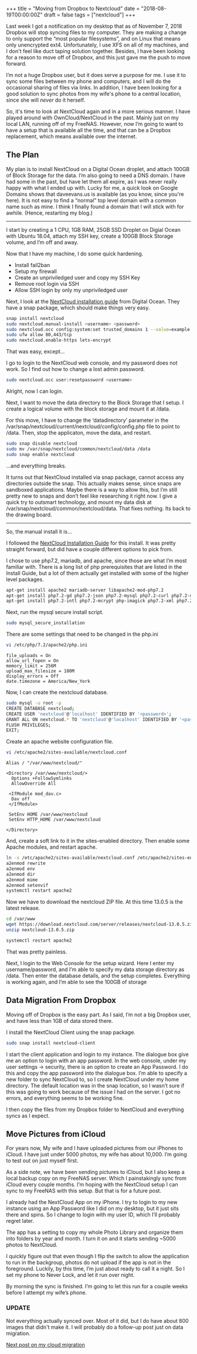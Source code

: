 +++
title = "Moving from Dropbox to Nextcloud"
date = "2018-08-19T00:00:00Z"
draft = false
tags = ["nextcloud"]
+++

Last week I got a notification on my desktop that as of November 7, 2018 Dropbox will stop syncing files to my computer.  They are making a change to only support the “most popular filesystems”, and on Linux that means only unencrypted ext4.  Unfortunately, I use XFS on all of my machines, and I don't feel like duct taping solution together.  Besides, I have been looking for a reason to move off of Dropbox, and this just gave  me the push to move forward.

I’m not a huge Dropbox user, but it does serve a purpose for me.  I use it to sync some files between my phone and computers, and I will do the occasional sharing of files via links.  In addition, I have been looking for a good solution to sync photos from my wife's phone to a central location, since she will *never* do it herself.

So, it's time to look at NextCloud again and in a more serious manner.  I have played around with OwnCloud/NextCloud in the past.  Mainly just on my local LAN, running off of my FreeNAS.  However, now I’m going to want to have a setup that is available all the time, and that can be a Dropbox replacement, which means available over the internet.

## The Plan
My plan is to install NextCloud on a Digital Ocean droplet, and attach 100GB of Block Storage for the data.  I’m also going to need a DNS domain.  I have had some in the past, but have let them all expire, as I was never really happy with what I ended up with.  Lucky for me, a quick look on Google Domains shows that daveevans.us is available (as you know, since you're here).  It is not easy to find a “normal” top level domain with a common name such as mine.  I think I finally found a domain that I will stick with for awhile. (Hence, restarting my blog.)

---

I start by creating a 1 CPU, 1GB RAM, 25GB SSD Droplet on Digial Ocean with Ubuntu 18.04, attach my SSH key, create a 100GB Block Storage volume, and I’m off and away.  

Now that I have my machine, I do some quick hardening.
- Install fail2ban
- Setup my firewall
- Create an unpriviledged user and copy my SSH Key
- Remove root login via SSH
- Allow SSH login by only my unpriviledged user

Next, I look at the [NextCloud installation guide](https://www.digitalocean.com/community/tutorials/how-to-install-and-configure-nextcloud-on-ubuntu-18-04) from Digital Ocean. They have a snap package, which should make things very easy. 

```bash
snap install nextcloud
sudo nextcloud.manual-install <username> <password>
sudo nextcloud.occ config:system:set trusted_domains 1 --value=example.com
sudo ufw allow 80,443/tcp
sudo nextcloud.enable-https lets-encrypt
```

That was easy, except…

I go to login to the NextCloud web console, and my password does not work.  So I find out how to change a lost admin password.

```bash
sudo nextcloud.occ user:resetpassword <username>
```

Alright, now I can login. 

Next, I want to move the data directory to the Block Storage that I setup.  I create a logical volume with the block storage and mount it at /data.

For this move, I have to change the ‘datadirectory’ parameter in the /var/snap/nextcloud/current/nextcloud/config/config.php file to point to /data. Then, stop the applicaton, move the data, and restart.

```bash
sudo snap disable nextcloud
sudo mv /var/snap/nextcloud/common/nextcloud/data /data
sudo snap enable nextcloud
```

...and everything breaks.

It turns out that NextCloud installed via snap package, cannot access any directories outside the snap.  This actually makes sense, since snaps are sandboxed applications.  Maybe there is a way to allow this, but I’m still pretty new to snaps and don’t feel like researching it right now.  I give a quick try to outsmart technology, and mount my data disk at /var/snap/nextcloud/common/nextcloud/data. That fixes nothing.  Its back to the drawing board.

---

So, the manual install it is…

I followed the [NextCloud Installation Guide](https://docs.nextcloud.com/server/13/admin_manual/installation/source_installation.html) for this install. It was pretty straight forward, but did have a couple different options to pick from.

I chose to use php7.2, mariadb, and apache, since those are what I’m most familiar with.  There is a long list of php prerequisites that are listed in the Install Guide, but a lot of them actually get installed with some of the higher level packages.

```bash
apt-get install apache2 mariadb-server libapache2-mod-php7.2
apt-get install php7.2-gd php7.2-json php7.2-mysql php7.2-curl php7.2-mbstring
apt-get install php7.2-intl php7.2-mcrypt php-imagick php7.2-xml php7.2-zip
```

Next, run the mysql secure install script.
```bash
sudo mysql_secure_installation
```

There are some settings that need to be changed in the php.ini

```bash
vi /etc/php/7.2/apache2/php.ini
```
```
file_uploads = On
allow_url_fopen = On
memory_limit = 256M
upload_max_filesize = 100M
display_errors = Off
date.timezone = America/New_York
```

Now, I can create the nextcloud database.
```bash
sudo mysql -u root -p
CREATE DATABASE nextcloud;
CREATE USER 'nextcloud'@'localhost' IDENTIFIED BY '<password>';
GRANT ALL ON nextcloud.* TO 'nextcloud'@'localhost' IDENTIFIED BY '<password>' WITH GRANT OPTION;
FLUSH PRIVILEGES;
EXIT;
```

Create an apache website configuration file.
```bash
vi /etc/apache2/sites-available/nextcloud.conf
```

```
Alias / "/var/www/nextcloud/"

<Directory /var/www/nextcloud/>
  Options +FollowSymlinks
  AllowOverride All

 <IfModule mod_dav.c>
  Dav off
 </IfModule>

 SetEnv HOME /var/www/nextcloud
 SetEnv HTTP_HOME /var/www/nextcloud

</Directory>
```

And, create a soft link to it in the sites-enabled directory. Then enable some Apache modules, and restart apache.
```bash
ln -s /etc/apache2/sites-available/nextcloud.conf /etc/apache2/sites-enabled//nextcloud.conf
a2enmod rewrite
a2enmod env
a2enmod dir
a2enmod mime
a2enmod setenvif
systemctl restart apache2
```

Now we have to download the nextcloud ZIP file.  At this time 13.0.5 is the latest release.
```bash
cd /var/www
wget https://download.nextcloud.com/server/releases/nextcloud-13.0.5.zip
unzip nextcloud-13.0.5.zip

systemctl restart apache2
```

That was pretty painless.

Next, I login to the Web Console for the setup wizard.  Here I enter my username/password, and I’m able to specify my data storage directory as /data.  Then enter the database details, and the setup completes. Everything is working again, and I’m able to see the 100GB of storage

## Data Migration From Dropbox

Moving off of Dropbox is the easy part.  As I said, I’m not a big Dropbox user, and have less than 1GB of data stored there. 

I install the NextCloud Client using the snap package.
```bash
sudo snap install nextcloud-client
```

I start the client application and login to my instance.  The dialogue box give me an option to login with an app password.  In the web console, under my user settings → security, there is an option to create an App Password.  I do this and copy the app password into the dialogue box.  I’m able to specify a new folder to sync NextCloud to, so I create NextCloud under my home directory.  The default location was in the snap location, so I wasn’t sure if this was going to work because of the issue I had on the server.  I got no errors, and everything seems to be working fine.  

I then copy the files from my Dropbox folder to NextCloud and everything syncs as I expect.


## Move Pictures from iCloud

For years now, My wife and I have uploaded pictures from our iPhones to iCloud.  I have just under 5000 photos, my wife has about 10,000.  I’m going to test out on just myself first. 

As a side note, we have been sending pictures to iCloud, but I also keep a local backup copy on my FreeNAS server. Which I painstakingly sync from iCloud every couple months.  I’m hoping with the NextCloud setup I can sync to my FreeNAS with this setup. But that is for a future post.

I already had the NextCloud App on my iPhone. I try to login to my new instance using an App Password like I did on my desktop, but it just sits there and spins. So I change to login with my user ID, which I’ll probably regret later.

The app has a setting to copy my whole Photo Library and organize them into folders by year and month.  I turn it on and it starts sending ~5000 photos to NextCloud.

I quickly figure out that even though I flip the switch to allow the application to run in the backgroup, photos do not upload if the app is not in the foreground.  Luckily, by this time, I’m just about ready to call it a night. So I set my phone to Never Lock, and let it run over night.  

By morning the sync is finished.  I’m going to let this run for a couple weeks before I attempt my wife’s phone.

### UPDATE
Not everything actually synced over.  Most of it did, but I do have about 800 images that didn't make it.  I will probably do a follow-up post just on data migration.

[Next post on my cloud migration](/posts/migration-to-nextcloud-part-2/)
